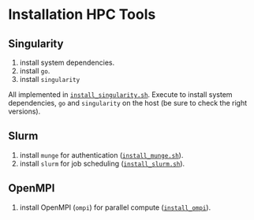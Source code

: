 # Installation HPC Tools

## Singularity
1. install system dependencies.
2. install `go`.
3. install `singularity`

All implemented in [`install_singularity.sh`](./src/install/install_singularity.sh). Execute to install system dependencies, `go` and `singularity` on the host (be sure to check the right versions).

## Slurm
1. install `munge` for authentication ([`install_munge.sh`](./src/install/install_munge.sh)).
2. install `slurm` for job scheduling ([`install_slurm.sh`](.src/install/install_slurm.sh)).

## OpenMPI
1. install OpenMPI (`ompi`) for parallel compute ([`install_ompi`](./src/install/install_ompi.sh)).